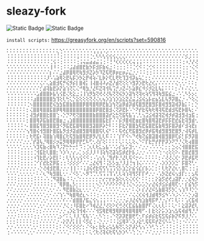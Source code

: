 # sleazy-fork
<img alt="Static Badge" src="https://img.shields.io/badge/Tampermonkey-OK-aliceblue?labelColor=lightblue"> <img alt="Static Badge" src="https://img.shields.io/badge/Violentmonkey-OK-slategray?labelColor=skyblue">

```install scripts:``` https://greasyfork.org/en/scripts?set=590816

```
⠅⠅⠅⠅⠅⠅⠅⠅⠅⠅⠅⠅⠅⠅⠅⢅⢑⠡⠡⠡⠡⠡⠡⠡⠡⠡⢡⢡⢡⠡⡡⠡⠡⠡⠡⠡⠡⠡⠡⠡⠡⠡⠡⠡⠡⠡⠡⠡⠡⠡⠡⠡⠡⠡⠡⠡⠡⠡⠡⠡⠡⠡⠡⠡⠡⠡⠡⠡⠡⢁
⠨⠨⠨⠨⠨⠨⠨⠨⠨⠨⠨⠨⠨⠨⠨⠨⢐⠨⠨⠨⠨⢨⠨⠨⠨⢈⢂⠣⠣⢣⢪⢪⢪⢌⢌⢌⠌⠌⠌⠌⠌⠌⠌⠌⠌⠌⠌⠌⠌⠌⠌⠌⠌⠌⡪⡨⠨⠨⠨⠨⠨⠨⠨⠨⠨⠨⠨⠨⠨⢐
⠨⠨⠨⠨⠨⠨⠨⠨⠨⠨⠨⠨⠨⢈⢪⠨⢐⠨⠨⠨⠨⢐⢨⢬⣬⣴⣴⣬⢨⢐⠨⢘⠘⢎⢎⢎⢎⢎⢬⢨⢨⠨⠨⠨⠨⠨⠨⠨⠨⠨⠨⠨⠨⢐⠰⡘⡜⢜⢌⠌⠌⠌⠌⠌⠌⠌⠌⠌⠌⡐
⠡⠡⠡⠡⠡⠡⠡⠡⠡⠡⠡⠡⠡⢸⠸⠨⢐⠨⠨⣨⣼⣾⣿⣟⣷⡳⡯⣺⡯⣷⢮⣐⠨⢐⢐⢐⠨⠨⢈⢊⠪⠨⢈⢊⠪⠨⠨⠨⠨⠨⠨⠨⠨⢐⢐⠐⢌⠪⡪⡪⠨⠨⠨⠨⠨⠨⠨⠨⢐⢐
⠌⠌⠌⠌⠌⠌⠌⠌⠌⠌⠌⠌⠌⡆⠌⠌⣐⣼⡿⣿⢿⢟⢷⣻⡺⣝⡵⡳⠹⣝⢯⢟⡿⡶⣖⡶⡬⣌⡐⡐⠨⠨⢐⢐⠨⠨⠨⠨⠨⠨⠨⠨⠨⢐⢐⠨⠠⢑⢈⠪⣣⠡⠡⠡⠡⠡⠡⢁⢂⢂
⠨⠨⠨⠨⠨⠨⠨⠨⠨⠨⠨⠨⡸⠡⢡⣵⢿⢕⣟⢧⡯⡱⡳⣕⡟⢾⢵⠌⣇⡷⡕⢏⣇⢟⢗⢹⣹⢺⡽⣦⢥⡁⡂⡂⠌⠌⠌⠌⠌⠌⠌⠌⠌⡐⡐⠨⠨⢐⢐⢐⢈⢪⠨⠨⠨⠨⠨⢐⢐⢐
⠌⠌⠌⠌⠌⠌⠌⠌⠌⠌⢌⠌⢄⣵⣿⣺⢯⡛⢮⡻⡮⡇⣿⢾⡅⢸⢼⣿⢼⠼⡴⣝⡜⣾⢝⢕⢕⠱⣻⡽⡱⣟⢗⣜⢎⡌⠌⠌⠌⠌⠌⢌⢂⢂⠂⠅⠅⡂⡂⡂⡂⡂⢅⠡⠡⠡⢁⢂⢂⢂
⠌⠌⠌⠌⠌⠌⠌⠌⠌⠌⡊⣼⢽⣷⣟⡵⡝⣵⢱⢝⢍⢌⠚⢿⣳⡘⣜⠯⣝⢽⢺⢧⢩⡚⡰⣝⠬⡣⣵⡿⣎⠺⡪⡺⣕⣇⢧⡅⠅⠅⠅⡂⠌⠆⠌⢌⢂⢂⢂⢂⢂⢂⠂⠅⠅⠅⡂⡂⡂⡂
⠡⠡⠡⠡⠡⠡⠡⠡⠡⣡⣾⣿⣿⡷⣧⢣⢪⣟⢌⢗⣕⣐⢨⢸⢱⡻⣳⢝⢞⢜⢜⢧⢝⢝⢮⡳⡱⣽⢳⢝⢽⢖⢵⢫⢻⢽⢷⣻⣯⣮⣐⠠⠡⢁⠣⡣⡢⡂⡂⡂⡂⡂⠌⠸⠨⢐⢐⢐⢐⢐
⠨⠨⠨⠨⠨⠨⠨⠨⣰⣿⣿⣿⣿⣿⣳⢹⢕⢇⢓⢅⡑⣕⢕⢕⢕⢝⢜⢌⢆⢦⡱⣱⢱⡱⣱⣕⣝⣜⣬⣨⣪⢮⣢⡧⣖⣦⣣⣇⢧⡻⡽⣿⣌⡐⠠⠑⢕⢌⢂⢂⠢⡨⠨⢈⢪⢐⢐⢐⢐⢐
⠨⠨⠨⠨⠨⠨⢈⠢⣿⣿⣿⣿⣿⣟⢮⣳⣳⣯⣿⣷⣿⣿⣿⡿⣿⢿⣿⢿⡿⣟⣷⣱⢳⢝⣵⡿⣾⡽⣾⢯⣿⣻⣟⣿⣻⡯⣿⢾⣻⣻⣽⢾⡽⣷⡅⠅⡂⡑⢕⢑⢕⠌⠌⡐⠸⡐⡐⡐⡐⡐
⠅⠅⠅⠅⠅⠅⡂⢌⣿⣿⢿⣿⣿⣯⣿⡿⢿⢿⣿⣿⣿⣿⣿⣿⣿⣿⣿⡿⣿⣟⣿⣺⢌⢝⡽⣟⡧⠡⠑⠝⡞⣗⢯⢷⢗⢿⢽⢯⣟⣾⣺⢯⣟⡷⣿⢧⡂⠌⡂⡂⢇⠅⠅⡂⠅⡇⡂⡂⡂⡂
⠅⠅⠅⠅⠅⠅⡂⢼⣻⡾⣿⣿⣗⣿⣿⢑⠠⡑⡙⠝⢟⢝⣿⣿⣿⣿⣷⣿⣿⣿⣽⡞⣕⣓⢝⣯⢯⣧⢡⢁⢃⢢⣩⣪⢾⣽⢽⣝⢾⡺⡾⣽⣺⣻⢼⣲⣯⢐⢐⢐⠘⡌⡐⡈⢮⡂⡂⡂⡂⡂
⠅⠅⠅⠅⠅⠅⡂⣿⣿⢿⡽⣯⣷⣿⣟⣿⣶⣐⢠⣱⣿⣿⣿⣿⣿⣿⣿⣿⣿⣯⣗⡏⠌⠌⡮⡺⣿⢾⣟⣶⣖⣿⢷⣿⢿⣽⣟⡾⡯⡯⣟⣞⣮⣗⢽⣻⣾⢂⢂⢂⢂⢂⢂⢂⢣⢃⢂⢂⢂⢂
⠨⠨⠨⠨⠨⠐⠄⣿⣿⣯⢻⣿⣻⣿⣿⣻⠪⡻⣯⣟⣯⣿⢿⣿⣿⣻⣽⣿⡿⡵⡓⠇⠅⠅⡯⣗⡝⣿⣿⣳⢯⣟⣯⣿⣟⣯⣷⢿⣻⡯⣿⡽⣾⠎⣺⢵⣟⡆⡂⡂⡂⡂⡂⡂⢸⢐⢐⢐⢐⢐
⠌⠌⠌⠌⠌⠌⢢⢻⣿⢮⢺⣻⣿⡗⣿⣯⣧⡻⣺⡺⣽⣾⣿⣻⣿⢿⣿⣿⢯⢇⢮⠃⠅⠅⢯⢞⣎⢟⣯⣿⣻⣞⡿⡾⣯⢿⣾⣻⣿⣻⣟⣿⡻⡐⢼⢯⡾⣇⢂⢂⢢⢃⢂⠂⠌⡆⡂⡂⡂⡂
⠅⠅⠅⠅⠅⠅⡂⢗⢟⣯⠆⢽⣿⣷⢱⢿⣿⣎⢗⢯⣻⣷⣿⢿⣟⡿⡻⡜⣇⢇⠯⠨⠨⠈⡎⠏⠪⠢⠙⢞⢷⢝⣮⣿⣽⣿⢾⣿⣻⣿⡿⢏⡮⡃⡯⡻⡽⣿⡐⡐⢸⢐⠐⠌⠄⢇⢂⢂⢂⢂
⠌⠌⠌⠌⠌⡐⡐⡈⡞⣽⢧⡘⢿⣿⡪⡲⣭⡻⢿⢿⡿⡟⡟⣋⠧⢋⢂⢜⡎⢕⠅⠅⠅⠅⢅⠅⢅⢅⢕⢄⠑⠍⡏⣗⡛⡞⡟⡟⡽⡱⠝⡙⡘⢌⢗⢴⣿⣿⣇⢂⢂⢣⢑⠅⠅⡇⡂⡂⡂⡂
⠡⠡⠡⠡⢁⢂⢂⢂⠱⣹⢯⣷⢔⣿⢷⠹⡨⡝⡓⡓⡒⡃⠩⢐⢈⢆⢇⢗⣅⣢⣧⠡⠡⡡⡎⣣⡥⣹⢂⠂⠌⡐⡐⠠⠡⠡⠡⡁⡂⡂⣑⢔⢌⢺⣿⣿⣟⣯⣿⡐⡐⡀⡃⡇⢕⢐⢐⢐⢐⢐
⠨⠨⠨⠨⢐⢐⢐⢐⢈⢺⣯⣗⢇⣿⣿⡂⠱⡱⠱⡐⡔⡠⡁⡢⡪⡸⡸⠸⢸⢵⢳⢝⣽⢵⣫⡾⣞⡗⡧⡨⡐⡐⠠⠡⠡⠡⢑⠐⢔⢕⢕⠕⠄⣟⣿⣞⣿⣻⡿⡐⡐⡐⢄⢇⢝⢐⢐⢐⢐⢐
⠨⠨⠨⠨⢐⢐⢐⢐⠰⢹⣗⣟⡔⡵⣟⡇⠅⡂⢇⢣⢣⢢⢪⠪⠪⢐⠠⢡⢢⢣⢈⢻⡞⡗⡘⣜⢇⢯⠪⡒⠔⠄⠅⠅⠅⠅⡂⠌⢜⢜⢌⢎⠂⡽⣟⡾⣯⢟⠱⢐⢐⢠⢣⢣⢱⢐⢐⢐⢐⢐
⠨⠨⠨⠨⢐⢐⢐⢐⢈⠊⡎⣞⣗⣝⡿⣯⢐⢐⠨⡪⡪⡪⠊⠌⠌⣐⣜⢮⢻⠨⢨⡣⡣⣲⡘⡸⣸⢘⢲⢸⢌⠌⠌⠌⠌⡐⠠⡱⡱⡱⡱⣑⠁⡯⣿⢝⢃⠂⠅⡂⡢⡪⣪⢊⠸⢐⢐⢐⢐⢐
⠌⠌⠌⠌⡐⡐⡐⡐⡐⠠⡑⢜⢾⣺⣟⣿⡐⡐⡐⢸⢸⠨⠨⢨⣸⢮⢞⣗⢯⢫⢣⢩⢩⢪⡣⣱⣑⡕⣮⢪⣎⡎⡧⡡⡁⡂⠅⢇⢗⡝⣜⢆⢂⣿⢍⢐⢐⢨⢢⢎⢮⢣⢃⢂⠇⡂⡂⡂⡂⡂
⠡⠡⠡⢁⢂⢂⢂⢂⠂⠅⠌⢆⠙⢷⣻⣿⣇⢂⠂⠌⠪⡣⢁⠢⡻⢙⢉⢃⢫⢩⢨⢹⢡⢃⢇⢵⢱⢽⢻⡫⡏⡏⠞⡐⡐⠠⢡⡳⣝⣞⢮⢢⣺⡏⡂⡂⣢⢯⡪⣳⢹⢕⠐⢼⢐⢐⢐⢐⢐⢐
⠨⠨⠨⢐⢐⢐⢐⢐⠨⠨⠨⠠⠡⢈⠻⣽⣿⣦⠨⠨⡐⡈⡂⡂⡂⡂⡂⡂⡒⡔⡒⡖⡦⣳⢕⢆⢕⢌⢎⢎⠂⠅⠅⡂⡂⡕⣵⡫⣞⢞⣰⣽⡟⡐⡐⣜⢮⡳⣝⢜⢮⡣⡃⢕⢐⢐⢐⢐⢐⢐
⠌⠌⠌⡐⡐⡐⡐⡐⠨⠨⠨⠨⠨⢐⢐⠈⢿⡿⣿⣄⡣⡂⡂⡂⡂⡂⡂⠢⡑⡘⠜⠜⠕⠕⠝⢜⢘⢌⠢⡡⡡⡡⡑⡔⣜⢮⡺⣪⡮⣾⢿⢏⢂⠂⡎⣮⢳⡫⢎⢏⣣⡑⣜⢂⢂⢂⢂⢂⢂⢂
⠌⠌⡐⡐⡐⡐⡐⠠⠡⠡⠡⠡⢁⢂⠂⠌⠄⠻⣟⣿⣷⣕⣆⢂⢂⠂⠌⠌⡐⠠⠡⠡⠡⠡⢁⢂⢂⠂⠅⢌⠆⡎⡜⣜⠮⣣⣷⣿⢽⡫⡳⡁⢢⢱⠹⠸⡑⡑⣴⣻⢾⡽⢂⢂⢂⢂⢂⢂⢂⢂
⠌⡐⡐⡐⡐⡐⠠⠡⠡⠡⠡⢁⢂⠂⠌⠌⢱⠡⠙⢷⣿⢿⣞⣆⠢⠨⠨⢐⠠⠡⠡⠡⠡⢁⢂⢂⠂⠌⢌⢌⢎⢮⢺⣸⣾⢿⡻⣪⠳⠡⠱⡨⠢⠡⠡⡑⡰⣽⢽⢯⢃⢂⢂⢂⢂⢂⢂⢂⢂⢂
⡐⡐⡐⡐⡐⠠⠡⠡⠡⠡⢁⢂⠂⠌⠌⠌⠌⠎⠌⠌⣾⣿⣿⡜⣯⣌⢪⢢⢨⢨⠨⠨⠨⡐⡐⡐⡬⡸⣜⢮⢳⣱⣷⢿⡯⠟⡘⡐⡌⠎⠅⢇⠅⠅⢡⢎⣯⢾⢋⢂⢂⢂⢂⢂⢂⢂⢂⢂⢂⠂
⡐⡐⡐⡐⠠⠡⠡⠡⠡⢁⢂⠂⠌⠌⠌⠌⠌⡘⢌⢐⠸⡯⣿⣗⠔⠹⢾⣜⣜⡘⢜⢕⠕⢎⢚⢜⢎⣏⣮⣧⣷⣿⡟⠏⢌⢆⢆⢇⠅⠅⢅⠂⠅⣕⣽⡽⣞⢇⡂⡂⡂⡂⡂⡂⡂⡂⡂⡂⡂⠌
⢂⢂⢂⠂⠅⠅⠅⠅⠅⡂⡂⠌⠌⠌⠌⠌⡐⡐⢠⡱⣕⢹⢺⢾⠌⠌⠌⢺⣫⢿⣟⢿⣻⢿⡿⣿⢿⣿⢿⣿⢿⠋⠄⡇⣗⢕⡕⡥⡱⣱⢢⣣⢯⢾⣾⢻⡘⡘⠌⠲⡐⣐⢐⢐⢐⢐⢐⢐⠠⠡
⡐⡐⡐⠨⠨⠨⠨⠨⢐⢐⠠⠡⠡⠡⠡⢁⡢⠊⠅⢅⠸⡸⡈⢯⢧⠡⢁⢂⠣⢑⢐⠠⠑⢝⡽⡽⣟⣿⢟⢋⢂⠏⡮⡾⡮⣗⢯⣫⢯⡮⡷⡝⠯⡻⡸⡘⠌⠄⠅⠅⡂⡂⠅⡂⡂⡂⡂⡂⠌⠌
⡂⡂⡂⠅⠅⠅⠅⠅⡂⡂⠌⠌⠌⠌⠌⡐⠠⡕⡝⡜⡅⡇⡇⠪⡫⣎⢐⠠⡑⡐⡐⠨⠨⢨⣪⢿⠽⠡⡱⡰⣕⢃⢯⢯⠯⡞⣝⢪⠣⠥⢑⠨⢐⠐⠌⠌⠌⠌⠌⡐⡐⠠⢁⢂⢂⢂⢂⠂⠅⠅
⡐⡐⠠⠡⠡⠡⠡⢁⢂⠂⠅⠅⠅⠅⠅⡂⠅⠌⠪⡊⡪⡪⡊⡂⠌⠪⡦⡂⣗⢗⣔⢥⣣⢷⢝⢅⢕⡝⡼⡕⢣⢢⠡⠱⢃⢑⢐⠡⠨⠨⢐⠨⢐⠨⠨⠨⠨⠨⢐⢐⠠⢁⢂⢂⢂⢂⠂⠌⠌⠌
⢐⠠⠡⠡⠡⠡⢁⢂⠂⠌⠌⠌⠌⠌⡐⠠⠡⠡⢁⠂⠌⠌⡂⡂⠅⢅⢊⢗⢜⢽⢮⢗⢯⢣⡳⡱⠣⠡⢑⢈⢂⠂⠌⠌⡐⡐⡐⠨⠨⠨⢐⠨⢐⠨⠨⠨⠨⠨⢐⢐⠨⢐⢐⢐⢐⢐⠨⠨⠨⠨
```
